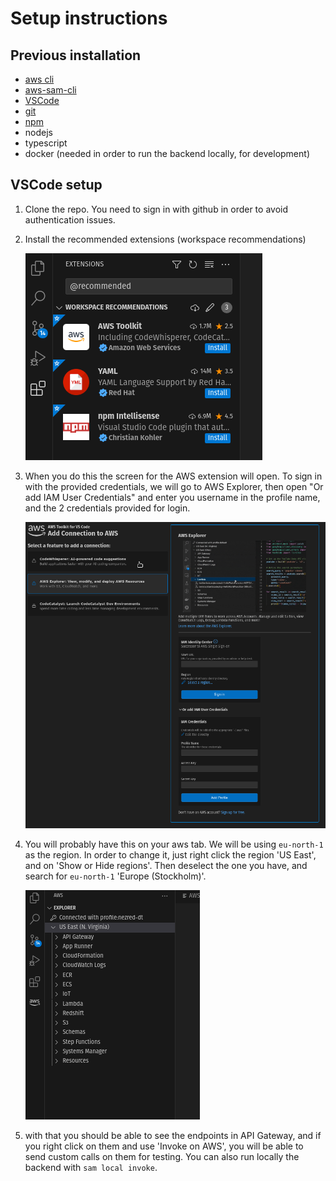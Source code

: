 # Setup instructions

## Previous installation

* [aws cli](https://docs.aws.amazon.com/cli/latest/userguide/getting-started-install.html)
* [aws-sam-cli](https://docs.aws.amazon.com/serverless-application-model/latest/developerguide/install-sam-cli.html)
* [VSCode](https://code.visualstudio.com/)
* [git](https://git-scm.com/downloads)
* [npm](https://docs.npmjs.com/downloading-and-installing-node-js-and-npm)
* nodejs
* typescript
* docker (needed in order to run the backend locally, for development)



## VSCode setup

1. Clone the repo. You need to sign in with github in order to avoid
   authentication issues.

2. Install the recommended extensions (workspace recommendations)
   
   ![Get the ones from the WORKSPACE RECOMMENDATIONS section](.images/image.png)
3. When you do this the screen for the AWS extension will open. To sign
   in with the provided credentials, we will go to AWS Explorer, then open
   "Or add IAM User Credentials" and enter you username in the profile
   name, and the 2 credentials provided for login.

   ![](.images/image-2.png)

4. You will probably have this on your aws tab. We will be using
   `eu-north-1` as the region. In order to change it, just right click the
   region 'US East', and on 'Show or Hide regions'. Then deselect the one
   you have, and search for `eu-north-1` 'Europe (Stockholm)'.

   ![](.images/image-1.png)


5. with that you should be able to see the endpoints in API Gateway, and if you right click on them and use 'Invoke on AWS', you will be able to send custom calls on them for testing. You can also run locally the backend with `sam local invoke`.